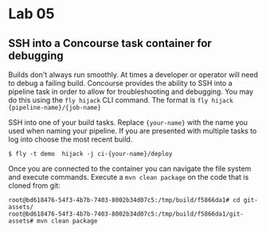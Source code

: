 # Lab 05

## SSH into a Concourse task container for debugging

Builds don't always run smoothly.  At times a developer or operator will need to
debug a failing build.  Concourse provides the ability to SSH into a pipeline
task in order to allow for troubleshooting and debugging.  You may do this using
the `fly hijack` CLI command.  The format is
`fly hijack {pipeline-name}/{job-name}`

SSH into one of your build tasks.  Replace `{your-name}` with the name you used
when naming your pipeline.  If you are presented with multiple tasks to log into 
choose the most recent build.

`$ fly -t demo  hijack -j ci-{your-name}/deploy`

Once you are connected to the container you can navigate the file system and
execute commands.  Execute a `mvn clean package` on the code that is cloned from
git:

```
root@bd618476-54f3-4b7b-7403-8002b34d07c5:/tmp/build/f5866da1# cd git-assets/
root@bd618476-54f3-4b7b-7403-8002b34d07c5:/tmp/build/f5866da1/git-assets# mvn clean package
```
